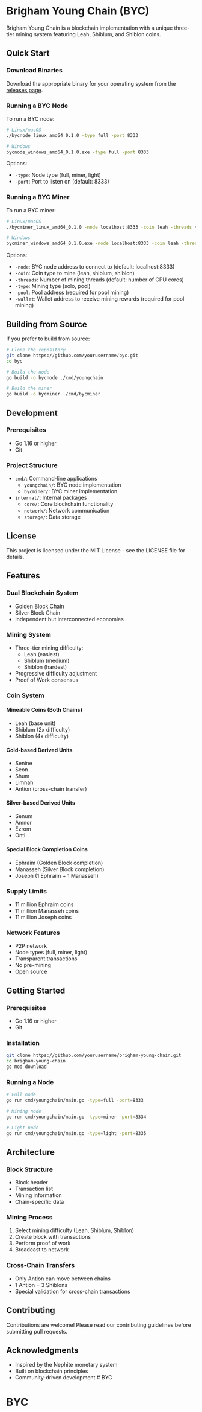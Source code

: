# Brigham Young Chain (BYC)

Brigham Young Chain is a blockchain implementation with a unique three-tier mining system featuring Leah, Shiblum, and Shiblon coins.

## Quick Start

### Download Binaries

Download the appropriate binary for your operating system from the [releases page](https://github.com/yourusername/byc/releases).

### Running a BYC Node

To run a BYC node:

```bash
# Linux/macOS
./bycnode_linux_amd64_0.1.0 -type full -port 8333

# Windows
bycnode_windows_amd64_0.1.0.exe -type full -port 8333
```

Options:
- `-type`: Node type (full, miner, light)
- `-port`: Port to listen on (default: 8333)

### Running a BYC Miner

To run a BYC miner:

```bash
# Linux/macOS
./bycminer_linux_amd64_0.1.0 -node localhost:8333 -coin leah -threads 4

# Windows
bycminer_windows_amd64_0.1.0.exe -node localhost:8333 -coin leah -threads 4
```

Options:
- `-node`: BYC node address to connect to (default: localhost:8333)
- `-coin`: Coin type to mine (leah, shiblum, shiblon)
- `-threads`: Number of mining threads (default: number of CPU cores)
- `-type`: Mining type (solo, pool)
- `-pool`: Pool address (required for pool mining)
- `-wallet`: Wallet address to receive mining rewards (required for pool mining)

## Building from Source

If you prefer to build from source:

```bash
# Clone the repository
git clone https://github.com/yourusername/byc.git
cd byc

# Build the node
go build -o bycnode ./cmd/youngchain

# Build the miner
go build -o bycminer ./cmd/bycminer
```

## Development

### Prerequisites

- Go 1.16 or higher
- Git

### Project Structure

- `cmd/`: Command-line applications
  - `youngchain/`: BYC node implementation
  - `bycminer/`: BYC miner implementation
- `internal/`: Internal packages
  - `core/`: Core blockchain functionality
  - `network/`: Network communication
  - `storage/`: Data storage

## License

This project is licensed under the MIT License - see the LICENSE file for details.

## Features

### Dual Blockchain System
- Golden Block Chain
- Silver Block Chain
- Independent but interconnected economies

### Mining System
- Three-tier mining difficulty:
  - Leah (easiest)
  - Shiblum (medium)
  - Shiblon (hardest)
- Progressive difficulty adjustment
- Proof of Work consensus

### Coin System
#### Mineable Coins (Both Chains)
- Leah (base unit)
- Shiblum (2x difficulty)
- Shiblon (4x difficulty)

#### Gold-based Derived Units
- Senine
- Seon
- Shum
- Limnah
- Antion (cross-chain transfer)

#### Silver-based Derived Units
- Senum
- Amnor
- Ezrom
- Onti

#### Special Block Completion Coins
- Ephraim (Golden Block completion)
- Manasseh (Silver Block completion)
- Joseph (1 Ephraim + 1 Manasseh)

### Supply Limits
- 11 million Ephraim coins
- 11 million Manasseh coins
- 11 million Joseph coins

### Network Features
- P2P network
- Node types (full, miner, light)
- Transparent transactions
- No pre-mining
- Open source

## Getting Started

### Prerequisites
- Go 1.16 or higher
- Git

### Installation
```bash
git clone https://github.com/yourusername/brigham-young-chain.git
cd brigham-young-chain
go mod download
```

### Running a Node
```bash
# Full node
go run cmd/youngchain/main.go -type=full -port=8333

# Mining node
go run cmd/youngchain/main.go -type=miner -port=8334

# Light node
go run cmd/youngchain/main.go -type=light -port=8335
```

## Architecture

### Block Structure
- Block header
- Transaction list
- Mining information
- Chain-specific data

### Mining Process
1. Select mining difficulty (Leah, Shiblum, Shiblon)
2. Create block with transactions
3. Perform proof of work
4. Broadcast to network

### Cross-Chain Transfers
- Only Antion can move between chains
- 1 Antion = 3 Shiblons
- Special validation for cross-chain transactions

## Contributing
Contributions are welcome! Please read our contributing guidelines before submitting pull requests.

## Acknowledgments
- Inspired by the Nephite monetary system
- Built on blockchain principles
- Community-driven development # BYC
# BYC
